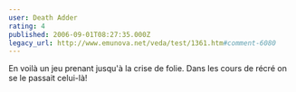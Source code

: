 ```yaml
---
user: Death Adder
rating: 4
published: 2006-09-01T08:27:35.000Z
legacy_url: http://www.emunova.net/veda/test/1361.htm#comment-6080
---
```

En voilà un jeu prenant jusqu'à la crise de folie. Dans les cours de récré on se le passait celui-là!